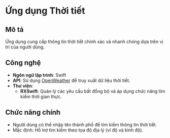 # Ứng dụng Thời tiết

## Mô tả
Ứng dụng cung cấp thông tin thời tiết chính xác và nhanh chóng dựa trên vị trí của người dùng.

## Công nghệ
- **Ngôn ngữ lập trình**: Swift
- **API**: Sử dụng [OpenWeather](https://openweathermap.org/) để truy xuất dữ liệu thời tiết.
- **Thư viện**: 
  - **RXSwift**: Quản lý các yêu cầu bất đồng bộ và áp dụng chức năng tìm kiếm thời gian thực.

## Chức năng chính
- Người dùng có thể nhập tên thành phố để tìm kiếm thông tin thời tiết.
- Mặc định: Hỗ trợ tìm kiếm theo tọa độ địa lý (vĩ độ và kinh độ).
